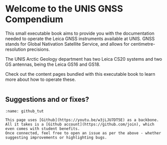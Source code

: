 # Welcome to the UNIS GNSS Compendium

This small executable book aims to provide you with the documentation needed to operate the Leica GNSS instruments available at UNIS.
GNSS stands for Global Nativation Satellite Service, and allows for centimetre-resolution precisions.

The UNIS Arctic Geology department has two Leica CS20 systems and two GS antennas, being the Leica GS16 and GS18.

Check out the content pages bundled with this executable book to learn more about how to operate these.

```{tableofcontents}
```


## Suggestions and or fixes?

```{figure} assets/github_tut.gif
:name: github_tut

This page uses [Github](https://youtu.be/w3jLJU7DT5E) as a backbone.
All it takes is a [Github account](https://github.com/join), which even comes with student benefits.
Once connected, feel free to open an issue as per the above - whether suggesting improvements or highlighting bugs.
```
